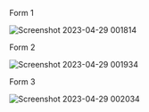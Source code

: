 Form 1

![Screenshot 2023-04-29 001814](https://user-images.githubusercontent.com/116119327/235281178-bb4dd942-c2cf-42f2-bc49-a37172ab7992.png)

Form 2

![Screenshot 2023-04-29 001934](https://user-images.githubusercontent.com/116119327/235281183-312be280-8a9b-41f0-af3a-208aee13e85f.png)

Form 3

![Screenshot 2023-04-29 002034](https://user-images.githubusercontent.com/116119327/235281186-dfc6b77f-d41e-4849-83d0-9f5730dd7611.png)
